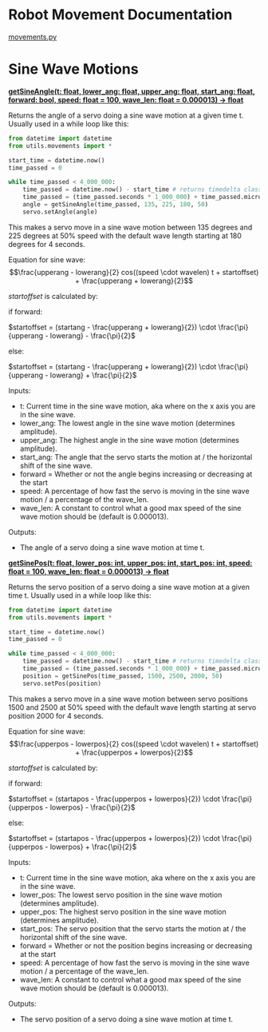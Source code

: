 # Robot Movement Documentation

[movements.py](/src/utils/movements.py)

# Sine Wave Motions

<ins>**getSineAngle(t: float, lower_ang: float, upper_ang: float, start_ang: float, forward: bool, speed: float = 100, wave_len: float = 0.000013) -> float**</ins>

Returns the angle of a servo doing a sine wave motion at a given time t.
Usually used in a while loop like this:
```py
from datetime import datetime
from utils.movements import *

start_time = datetime.now()
time_passed = 0

while time_passed < 4_000_000:
	time_passed = datetime.now() - start_time # returns timedelta class
	time_passed = (time_passed.seconds * 1_000_000) + time_passed.microseconds
	angle = getSineAngle(time_passed, 135, 225, 180, 50)
	servo.setAngle(angle)
```
This makes a servo move in a sine wave motion between 135 degrees and 225 degrees at 50% speed with the default wave length starting at 180 degrees for 4 seconds.

Equation for sine wave:
$$\frac{upperang - lowerang}{2} cos((speed \cdot wavelen) t + startoffset) + \frac{upperang + lowerang}{2}$$

$startoffset$ is calculated by:

if forward:

$startoffset = (startang - \frac{upperang + lowerang}{2}) \cdot \frac{\pi}{upperang - lowerang} - \frac{\pi}{2}$

else:

$startoffset = (startang - \frac{upperang + lowerang}{2}) \cdot \frac{\pi}{upperang - lowerang} + \frac{\pi}{2}$

Inputs:

- t: Current time in the sine wave motion, aka where on the x axis you are in the sine wave.
- lower_ang: The lowest angle in the sine wave motion (determines amplitude).
- upper_ang: The highest angle in the sine wave motion (determines amplitude).
- start_ang: The angle that the servo starts the motion at / the horizontal shift of the sine wave.
- forward = Whether or not the angle begins increasing or decreasing at the start
- speed: A percentage of how fast the servo is moving in the sine wave motion / a percentage of the wave_len.
- wave_len: A constant to control what a good max speed of the sine wave motion should be (default is 0.000013).

Outputs:

- The angle of a servo doing a sine wave motion at time t.

<ins>**getSinePos(t: float, lower_pos: int, upper_pos: int, start_pos: int, speed: float = 100, wave_len: float = 0.000013) -> float**</ins>

Returns the servo position of a servo doing a sine wave motion at a given time t.
Usually used in a while loop like this:
```py
from datetime import datetime
from utils.movements import *

start_time = datetime.now()
time_passed = 0

while time_passed < 4_000_000:
	time_passed = datetime.now() - start_time # returns timedelta class
	time_passed = (time_passed.seconds * 1_000_000) + time_passed.microseconds
	position = getSinePos(time_passed, 1500, 2500, 2000, 50)
	servo.setPos(position)
```
This makes a servo move in a sine wave motion between servo positions 1500 and 2500 at 50% speed with the default wave length starting at servo position 2000 for 4 seconds.

Equation for sine wave:
$$\frac{upperpos - lowerpos}{2} cos((speed \cdot wavelen) t + startoffset) + \frac{upperpos + lowerpos}{2}$$

$startoffset$ is calculated by:

if forward:

$startoffset = (startapos - \frac{upperpos + lowerpos}{2}) \cdot \frac{\pi}{upperpos - lowerpos} - \frac{\pi}{2}$

else:

$startoffset = (startapos - \frac{upperpos + lowerpos}{2}) \cdot \frac{\pi}{upperpos - lowerpos} + \frac{\pi}{2}$

Inputs:

- t: Current time in the sine wave motion, aka where on the x axis you are in the sine wave.
- lower_pos: The lowest servo position in the sine wave motion (determines amplitude).
- upper_pos: The highest servo position in the sine wave motion (determines amplitude).
- start_pos: The servo position that the servo starts the motion at / the horizontal shift of the sine wave.
- forward = Whether or not the position begins increasing or decreasing at the start
- speed: A percentage of how fast the servo is moving in the sine wave motion / a percentage of the wave_len.
- wave_len: A constant to control what a good max speed of the sine wave motion should be (default is 0.000013).

Outputs:

- The servo position of a servo doing a sine wave motion at time t.
